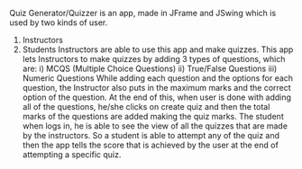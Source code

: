Quiz Generator/Quizzer is an app, made in JFrame and JSwing which is used by two kinds of user. 
1) Instructors 
2) Students 
Instructors are able to use this app and make quizzes. This app lets Instructors to make quizzes by adding 3 types of questions, which are: 
i) MCQS (Multiple Choice Questions) 
ii) True/False Questions 
iii) Numeric Questions 
While adding each question and the options for each question, the Instructor also puts in the maximum marks and the correct option of the question. At the end of this, when user is done with adding all of the questions, he/she clicks on create quiz and then the total marks of the questions are added making the quiz marks. The student when logs in, he is able to see the view of all the quizzes that are made by the instructors. So a student is able to attempt any of the quiz and then the app tells the score that is achieved by the user at the end of attempting a specific quiz.
